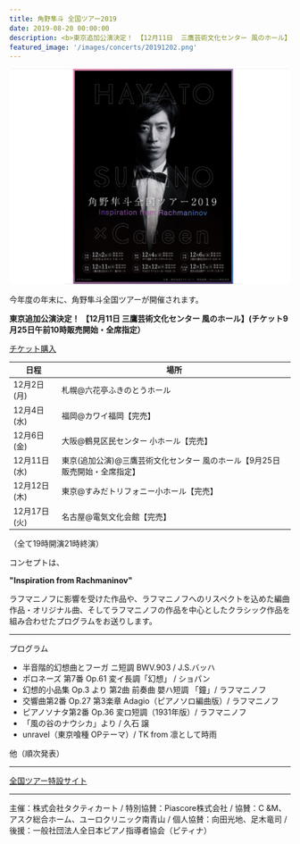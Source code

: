 ```yaml
---
title: 角野隼斗 全国ツアー2019
date: 2019-08-20 00:00:00
description: <b>東京追加公演決定！ 【12月11日  三鷹芸術文化センター 風のホール】(チケット9月25日販売開始）</b><br>12月2日(月)札幌@六花亭ふきのとうホール<br>12月4日(水)福岡@カワイ福岡【完売】<br>12月6日(金)大阪@鶴見区民センター 小ホール【完売】<br>12月12日(木)東京@すみだトリフォニー小ホール【完売】<br>12月17日(火)名古屋@電気文化会館【完売】<br>　
featured_image: '/images/concerts/20191202.png'
---
```


![](/images/concerts/20191202.png)

今年度の年末に、角野隼斗全国ツアーが開催されます。

<b>東京追加公演決定！ 【12月11日  三鷹芸術文化センター 風のホール】(チケット9月25日午前10時販売開始・全席指定）</b>

<a href="https://t.pia.jp/pia/ticketInformation.do?eventCd=1940202" class="button button--large">チケット購入</a>

| 日程 | 場所 |
|-------------|---------------|
| 12月2日(月) | 札幌@六花亭ふきのとうホール |
| 12月4日(水) | 福岡@カワイ福岡【完売】 |
| 12月6日(金)| 大阪@鶴見区民センター 小ホール【完売】|
| 12月11日(水)| 東京(追加公演)@三鷹芸術文化センター 風のホール【9月25日販売開始・全席指定】|
| 12月12日(木)| 東京@すみだトリフォニー小ホール【完売】|
| 12月17日(火)| 名古屋@電気文化会館【完売】|

（全て19時開演21時終演）

コンセプトは、

<b>"Inspiration from Rachmaninov"</b>

ラフマニノフに影響を受けた作品や、ラフマニノフへのリスペクトを込めた編曲作品・オリジナル曲、そしてラフマニノフの作品を中心としたクラシック作品を組み合わせたプログラムをお送りします。

<hr>

プログラム

- 半音階的幻想曲とフーガ ニ短調 BWV.903 / J.S.バッハ
- ポロネーズ 第7番 Op.61 変イ長調「幻想」 / ショパン
- 幻想的小品集 Op.3 より 第2曲 前奏曲 嬰ハ短調 「鐘」/ ラフマニノフ
- 交響曲第2番 Op.27 第3楽章 Adagio（ピアノソロ編曲版）/ ラフマニノフ
- ピアノソナタ第2番 Op.36 変ロ短調（1931年版）/ ラフマニノフ
- 「風の谷のナウシカ」より / 久石 譲
- unravel（東京喰種 OPテーマ）/ TK from 凛として時雨

他（順次発表）

<hr>

<a href="https://hayatosum-tour2019.com" class="button button--large">全国ツアー特設サイト</a>

<hr>

主催：株式会社タクティカート /
特別協賛：Piascore株式会社 /
協賛：C &M、アスク総合ホーム、ユーロクリニック南青山 /
個人協賛：向田光地、足木竜司 /
後援：一般社団法人全日本ピアノ指導者協会（ピティナ）
